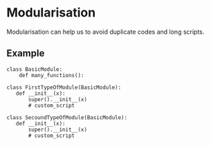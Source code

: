 # Modularisation
Modularisation can help us to avoid duplicate codes and long scripts.

## Example
```
class BasicModule:
    def many_functions():

class FirstTypeOfModule(BasicModule):
   def __init__(x):
       super().__init__(x)
       # custom_script

class SecoundTypeOfModule(BasicModule):
   def __init__(x):
       super().__init__(x)
       # custom_script
```






